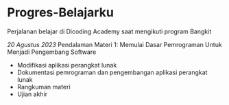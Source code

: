 # Progres-Belajarku
Perjalanan belajar di Dicoding Academy saat mengikuti program Bangkit

*20 Agustus 2023*
Pendalaman Materi 1: Memulai Dasar Pemrograman Untuk Menjadi Pengembang Software
- Modifikasi aplikasi perangkat lunak
- Dokumentasi pemrograman dan pengembangan aplikasi perangkat lunak
- Rangkuman materi
- Ujian akhir
